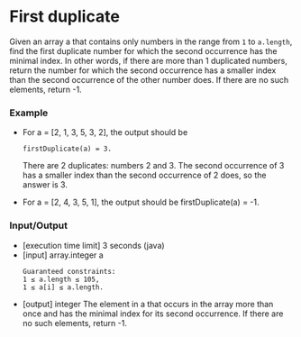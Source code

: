 # First duplicate

Given an array a that contains only numbers in the range from `1` to `a.length`, find the first duplicate number for
which the second occurrence has the minimal index. In other words, if there are more than 1 duplicated numbers, return
the number for which the second occurrence has a smaller index than the second occurrence of the other number does.
If there are no such elements, return -1.

### Example

* For a = [2, 1, 3, 5, 3, 2], the output should be
    ```
    firstDuplicate(a) = 3.
    ```

    There are 2 duplicates: numbers 2 and 3. The second occurrence of 3 has a smaller index than the second occurrence
    of 2 does, so the answer is 3.

* For a = [2, 4, 3, 5, 1], the output should be
    firstDuplicate(a) = -1.

### Input/Output

* [execution time limit] 3 seconds (java)
* [input] array.integer a
    ```
    Guaranteed constraints:
    1 ≤ a.length ≤ 105,
    1 ≤ a[i] ≤ a.length.
    ```
* [output] integer
    The element in a that occurs in the array more than once and has the minimal index for its second occurrence. If there are no such elements, return -1.
